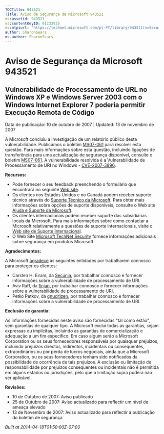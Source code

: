 ```yaml
---
TOCTitle: 943521
Title: Aviso de Segurança da Microsoft 943521
ms:assetid: 943521
ms:contentKeyID: 61233925
ms:mtpsurl: 'https://technet.microsoft.com/pt-PT/library/943521(v=Security.10)'
author: SharonSears
ms.author: SharonSears
---
```




Aviso de Segurança da Microsoft 943521
======================================

Vulnerabilidade de Processamento de URL no Windows XP e Windows Server 2003 com o Windows Internet Explorer 7 poderia permitir Execução Remota de Código
--------------------------------------------------------------------------------------------------------------------------------------------------------

Data de publicação: 10 de outubro de 2007 | Updated: 13 de novembro de 2007

A Microsoft concluiu a investigação de um relatório público desta vulnerabilidade. Publicámos o boletim [MS07-061](http://go.microsoft.com/fwlink/?linkid=103190) para resolver esta questão. Para mais informações sobre esta questão, incluindo ligações de transferência para uma actualização de segurança disponível, consulte o boletim [MS07-061](http://go.microsoft.com/fwlink/?linkid=103190). A vulnerabilidade resolvida é a Vulnerabilidade de Processamento de URI no Windows - [CVE-2007-3896](http://www.cve.mitre.org/cgi-bin/cvename.cgi?name=cve-2007-3896).

**Recursos:**

-   Pode fornecer o seu feedback preenchendo o formulário que encontrará no seguinte [Web site](https://support.microsoft.com/common/survey.aspx?scid=sw;en;1257&amp;showpage=1&amp;ws=technet&amp;sd=tech).
-   Os clientes nos Estados Unidos e no Canadá podem receber suporte técnico através do [Suporte Técnico da Microsoft](http://go.microsoft.com/fwlink/?linkid=21131). Para obter mais informações sobre opções de suporte disponíveis, consulte o Web site [Ajuda e Suporte da Microsoft](http://support.microsoft.com/).
-   Os clientes internacionais podem receber suporte das subsidiárias locais da Microsoft. Para mais informações sobre como contactar a Microsoft relativamente a questões de suporte internacionais, visite o [Web site de Suporte Internacional](http://go.microsoft.com/fwlink/?linkid=21155).
-   O Web Site [Microsoft TechNet Security](http://go.microsoft.com/fwlink/?linkid=21132) fornece informações adicionais sobre segurança em produtos Microsoft.

**Agradecimentos:**

A Microsoft [agradece](http://go.microsoft.com/fwlink/?linkid=21127) às seguintes entidades por trabalharem connosco para proteger os clientes:

-   Carsten H. Eiram, da [Secunia](http://secunia.com/), por trabalhar connosco e fornecer informações sobre a vulnerabilidade de processamento de URI.
-   Aviv Raff, da [finjan](http://www.finjan.com/), por trabalhar connosco e fornecer informações sobre a vulnerabilidade de processamento de URI.
-   Petko Petkov, da [gnucitizen](http://www.gnucitizen.org/), por trabalhar connosco e fornecer informações sobre a vulnerabilidade de processamento de URI.

**Exclusão de garantia:**

As informações fornecidas neste aviso são fornecidas "tal como estão", sem garantias de qualquer tipo. A Microsoft exclui todas as garantias, sejam expressas ou implícitas, incluindo as garantias de comercialização e adequação a um fim específico. Em caso algum serão a Microsoft Corporation ou os seus fornecedores responsáveis por quaisquer prejuízos, incluindo prejuízos directos, indirectos, incidentais ou consequentes, extraordinários ou por perda de lucros negociais, ainda que a Microsoft Corporation, ou os seus fornecedores tenham sido notificados da possibilidade de ocorrência de tais prejuízos. A exclusão ou limitação de responsabilidade por prejuízos consequentes ou incidentais não é permitida em alguns estados ou jurisdições, pelo que a limitação supra poderá não ser aplicável.

**Revisões:**

-   10 de Outubro de 2007: Aviso publicado
-   25 de Outubro de 2007: Aviso actualizado para reflectir um nível de ameaça elevado
-   13 de Novembro de 2007: Aviso actualizado para reflectir a publicação do boletim de segurança

*Built at 2014-04-18T01:50:00Z-07:00*
